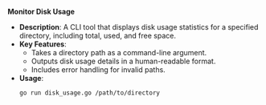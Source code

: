 **Monitor Disk Usage**
- **Description**: A CLI tool that displays disk usage statistics for a specified directory, including total, used, and free space.
- **Key Features**:
  - Takes a directory path as a command-line argument.
  - Outputs disk usage details in a human-readable format.
  - Includes error handling for invalid paths.
- **Usage**:
  ```bash
  go run disk_usage.go /path/to/directory
  ```